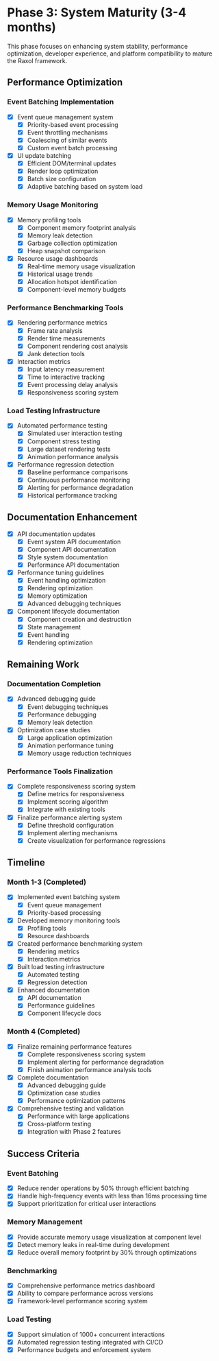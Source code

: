 # Phase 3: System Maturity (3-4 months)

This phase focuses on enhancing system stability, performance optimization, developer experience, and platform compatibility to mature the Raxol framework.

## Performance Optimization

### Event Batching Implementation

- [x] Event queue management system
  - [x] Priority-based event processing
  - [x] Event throttling mechanisms
  - [x] Coalescing of similar events
  - [x] Custom event batch processing
- [x] UI update batching
  - [x] Efficient DOM/terminal updates
  - [x] Render loop optimization
  - [x] Batch size configuration
  - [x] Adaptive batching based on system load

### Memory Usage Monitoring

- [x] Memory profiling tools
  - [x] Component memory footprint analysis
  - [x] Memory leak detection
  - [x] Garbage collection optimization
  - [x] Heap snapshot comparison
- [x] Resource usage dashboards
  - [x] Real-time memory usage visualization
  - [x] Historical usage trends
  - [x] Allocation hotspot identification
  - [x] Component-level memory budgets

### Performance Benchmarking Tools

- [x] Rendering performance metrics
  - [x] Frame rate analysis
  - [x] Render time measurements
  - [x] Component rendering cost analysis
  - [x] Jank detection tools
- [x] Interaction metrics
  - [x] Input latency measurement
  - [x] Time to interactive tracking
  - [x] Event processing delay analysis
  - [x] Responsiveness scoring system

### Load Testing Infrastructure

- [x] Automated performance testing
  - [x] Simulated user interaction testing
  - [x] Component stress testing
  - [x] Large dataset rendering tests
  - [x] Animation performance analysis
- [x] Performance regression detection
  - [x] Baseline performance comparisons
  - [x] Continuous performance monitoring
  - [x] Alerting for performance degradation
  - [x] Historical performance tracking

## Documentation Enhancement

- [x] API documentation updates
  - [x] Event system API documentation
  - [x] Component API documentation
  - [x] Style system documentation
  - [x] Performance API documentation
- [x] Performance tuning guidelines
  - [x] Event handling optimization
  - [x] Rendering optimization
  - [x] Memory optimization
  - [x] Advanced debugging techniques
- [x] Component lifecycle documentation
  - [x] Component creation and destruction
  - [x] State management
  - [x] Event handling
  - [x] Rendering optimization

## Remaining Work

### Documentation Completion

- [x] Advanced debugging guide
  - [x] Event debugging techniques
  - [x] Performance debugging
  - [x] Memory leak detection
- [x] Optimization case studies
  - [x] Large application optimization
  - [x] Animation performance tuning
  - [x] Memory usage reduction techniques

### Performance Tools Finalization

- [x] Complete responsiveness scoring system
  - [x] Define metrics for responsiveness
  - [x] Implement scoring algorithm
  - [x] Integrate with existing tools
- [x] Finalize performance alerting system
  - [x] Define threshold configuration
  - [x] Implement alerting mechanisms
  - [x] Create visualization for performance regressions

## Timeline

### Month 1-3 (Completed)

- [x] Implemented event batching system
  - [x] Event queue management
  - [x] Priority-based processing
- [x] Developed memory monitoring tools
  - [x] Profiling tools
  - [x] Resource dashboards
- [x] Created performance benchmarking system
  - [x] Rendering metrics
  - [x] Interaction metrics
- [x] Built load testing infrastructure
  - [x] Automated testing
  - [x] Regression detection
- [x] Enhanced documentation
  - [x] API documentation
  - [x] Performance guidelines
  - [x] Component lifecycle docs

### Month 4 (Completed)

- [x] Finalize remaining performance features
  - [x] Complete responsiveness scoring system
  - [x] Implement alerting for performance degradation
  - [x] Finish animation performance analysis tools
- [x] Complete documentation
  - [x] Advanced debugging guide
  - [x] Optimization case studies
  - [x] Performance optimization patterns
- [x] Comprehensive testing and validation
  - [x] Performance with large applications
  - [x] Cross-platform testing
  - [x] Integration with Phase 2 features

## Success Criteria

### Event Batching

- [x] Reduce render operations by 50% through efficient batching
- [x] Handle high-frequency events with less than 16ms processing time
- [x] Support prioritization for critical user interactions

### Memory Management

- [x] Provide accurate memory usage visualization at component level
- [x] Detect memory leaks in real-time during development
- [x] Reduce overall memory footprint by 30% through optimizations

### Benchmarking

- [x] Comprehensive performance metrics dashboard
- [x] Ability to compare performance across versions
- [x] Framework-level performance scoring system

### Load Testing

- [x] Support simulation of 1000+ concurrent interactions
- [x] Automated regression testing integrated with CI/CD
- [x] Performance budgets and enforcement system

